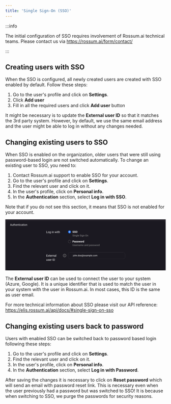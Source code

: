 ```yaml
---
title: 'Single Sign-On (SSO)'
---
```


:::info

The initial configuration of SSO requires involvement of Rossum.ai technical teams. Please contact us via https://rossum.ai/form/contact/

:::

## Creating users with SSO

When the SSO is configured, all newly created users are created with SSO enabled by default. Follow these steps:

1. Go to the user's profile and click on **Settings**.
1. Click **Add user**
1. Fill in all the required users and click **Add user** button

It might be necessary is to update the **External user ID** so that it matches the 3rd party system. However, by default, we use the same email address and the user might be able to log in without any changes needed.

## Changing existing users to SSO

When SSO is enabled on the organization, older users that were still using password-based login are not switched automatically. To change an existing user to SSO, you need to:

1. Contact Rossum.ai support to enable SSO for your account.
1. Go to the user's profile and click on **Settings**.
1. Find the relevant user and click on it.
1. In the user's profile, click on **Personal info**.
1. In the **Authentication** section, select **Log in with SSO**.

Note that if you do not see this section, it means that SSO is not enabled for your account.

![SSO settings](./_img/sso/sso-settings.png)

The **External user ID** can be used to connect the user to your system (Azure, Google). It is a unique identifier that is used to match the user in your system with the user in Rossum.ai. In most cases, this ID is the same as user email.

For more technical information about SSO please visit our API reference: https://elis.rossum.ai/api/docs/#single-sign-on-sso

## Changing existing users back to password

Users with enabled SSO can be switched back to password based login following these steps:

1. Go to the user's profile and click on **Settings**.
1. Find the relevant user and click on it.
1. In the user's profile, click on **Personal info**.
1. In the **Authentication** section, select **Log in with Password**.

After saving the changes it is necessary to click on **Reset password** which will send an email with password reset link. This is necessary even when the user previously had a password but was switched to SSO! It is because when switching to SSO, we purge the passwords for security reasons.
